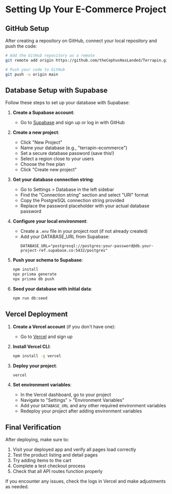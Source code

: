 # Setting Up Your E-Commerce Project

## GitHub Setup

After creating a repository on GitHub, connect your local repository and push the code:

```bash
# Add the GitHub repository as a remote
git remote add origin https://github.com/theCephusHasLanded/Terrapin.git

# Push your code to GitHub
git push -u origin main
```

## Database Setup with Supabase

Follow these steps to set up your database with Supabase:

1. **Create a Supabase account**:
   - Go to [Supabase](https://supabase.com/) and sign up or log in with GitHub

2. **Create a new project**:
   - Click "New Project"
   - Name your database (e.g., "terrapin-ecommerce")
   - Set a secure database password (save this!)
   - Select a region close to your users
   - Choose the free plan
   - Click "Create new project"

3. **Get your database connection string**:
   - Go to Settings > Database in the left sidebar
   - Find the "Connection string" section and select "URI" format
   - Copy the PostgreSQL connection string provided
   - Replace the password placeholder with your actual database password

4. **Configure your local environment**:
   - Create a `.env` file in your project root (if not already created)
   - Add your DATABASE_URL from Supabase:
     ```
     DATABASE_URL="postgresql://postgres:your-password@db.your-project-ref.supabase.co:5432/postgres"
     ```

5. **Push your schema to Supabase**:
   ```bash
   npm install
   npx prisma generate
   npx prisma db push
   ```

6. **Seed your database with initial data**:
   ```bash
   npm run db:seed
   ```

## Vercel Deployment

1. **Create a Vercel account** (if you don't have one):
   - Go to [Vercel](https://vercel.com/) and sign up

2. **Install Vercel CLI**:
   ```bash
   npm install -g vercel
   ```

3. **Deploy your project**:
   ```bash
   vercel
   ```

4. **Set environment variables**:
   - In the Vercel dashboard, go to your project
   - Navigate to "Settings" > "Environment Variables"
   - Add your `DATABASE_URL` and any other required environment variables
   - Redeploy your project after adding environment variables

## Final Verification

After deploying, make sure to:

1. Visit your deployed app and verify all pages load correctly
2. Test the product listing and detail pages
3. Try adding items to the cart
4. Complete a test checkout process
5. Check that all API routes function properly

If you encounter any issues, check the logs in Vercel and make adjustments as needed.